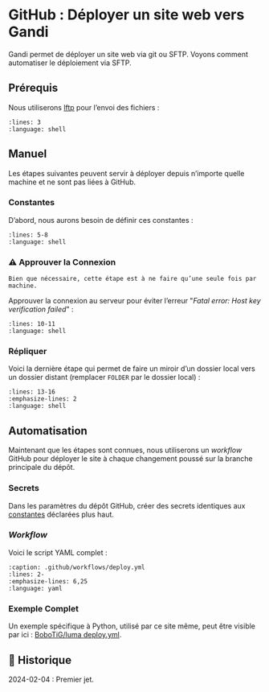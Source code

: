 # GitHub : Déployer un site web vers Gandi

Gandi permet de déployer un site web via git ou SFTP. Voyons comment automatiser le déploiement via SFTP.

## Prérequis

Nous utiliserons [lftp](https://lftp.yar.ru/lftp-man.html) pour l’envoi des fichiers :

```{literalinclude} snippets/github-deploiement-vers-gandi.sh
:lines: 3
:language: shell
```

## Manuel

Les étapes suivantes peuvent servir à déployer depuis n’importe quelle machine et ne sont pas liées à GitHub.

### Constantes

D’abord, nous aurons besoin de définir ces constantes :

```{literalinclude} snippets/github-deploiement-vers-gandi.sh
:lines: 5-8
:language: shell
```

### ⚠️ Approuver la Connexion

```{hint}
Bien que nécessaire, cette étape est à ne faire qu’une seule fois par machine.
```

Approuver la connexion au serveur pour éviter l’erreur "*Fatal error: Host key verification failed*" :

```{literalinclude} snippets/github-deploiement-vers-gandi.sh
:lines: 10-11
:language: shell
```

### Répliquer

Voici la dernière étape qui permet de faire un miroir d’un dossier local vers un dossier distant (remplacer `FOLDER` par le dossier local) :

```{literalinclude} snippets/github-deploiement-vers-gandi.sh
:lines: 13-16
:emphasize-lines: 2
:language: shell
```

## Automatisation

Maintenant que les étapes sont connues, nous utiliserons un *workflow* GitHub pour déployer le site à chaque changement poussé sur la branche principale du dépôt.

### Secrets

Dans les paramètres du dépôt GitHub, créer des secrets identiques aux [constantes](#constantes) déclarées plus haut.

### *Workflow*

Voici le script YAML complet :

```{literalinclude} snippets/github-deploiement-vers-gandi.yml
:caption: .github/workflows/deploy.yml
:lines: 2-
:emphasize-lines: 6,25
:language: yaml
```

### Exemple Complet

Un exemple spécifique à Python, utilisé par ce site même, peut être visible par ici : [BoboTiG/luma deploy.yml](https://github.com/BoboTiG/luma/blob/main/.github/workflows/deploy.yml).

## 📜 Historique

2024-02-04
: Premier jet.
